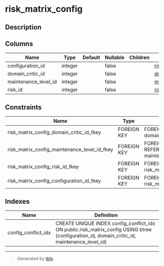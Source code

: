 # risk_matrix_config

## Description

## Columns

| Name                 | Type    | Default | Nullable | Children | Parents                                             | Comment |
| -------------------- | ------- | ------- | -------- | -------- | --------------------------------------------------- | ------- |
| configuration_id     | integer |         | false    |          | [risk_matrix](risk_matrix.md)                       |         |
| domain_critic_id     | integer |         | false    |          | [domain_criticity_meta](domain_criticity_meta.md)   |         |
| maintenance_level_id | integer |         | false    |          | [maintenance_level_meta](maintenance_level_meta.md) |         |
| risk_id              | integer |         | false    |          | [risk_meta](risk_meta.md)                           |         |

## Constraints

| Name                                         | Type        | Definition                                                                                 |
| -------------------------------------------- | ----------- | ------------------------------------------------------------------------------------------ |
| risk_matrix_config_domain_critic_id_fkey     | FOREIGN KEY | FOREIGN KEY (domain_critic_id) REFERENCES domain_criticity_meta(domain_critic_id)          |
| risk_matrix_config_maintenance_level_id_fkey | FOREIGN KEY | FOREIGN KEY (maintenance_level_id) REFERENCES maintenance_level_meta(maintenance_level_id) |
| risk_matrix_config_risk_id_fkey              | FOREIGN KEY | FOREIGN KEY (risk_id) REFERENCES risk_meta(risk_id)                                        |
| risk_matrix_config_configuration_id_fkey     | FOREIGN KEY | FOREIGN KEY (configuration_id) REFERENCES risk_matrix(configuration_id)                    |

## Indexes

| Name                | Definition                                                                                                                                  |
| ------------------- | ------------------------------------------------------------------------------------------------------------------------------------------- |
| config_conflict_idx | CREATE UNIQUE INDEX config_conflict_idx ON public.risk_matrix_config USING btree (configuration_id, domain_critic_id, maintenance_level_id) |

---

> Generated by [tbls](https://github.com/k1LoW/tbls)
